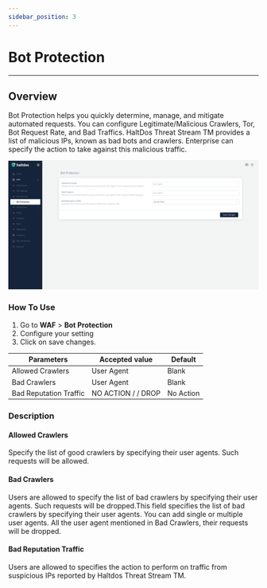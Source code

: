 ```yaml
---
sidebar_position: 3
---
```


# Bot Protection

---

## Overview
Bot Protection helps you quickly determine, manage, and mitigate automated requests. You can configure Legitimate/Malicious Crawlers, Tor, Bot Request Rate, and Bad Traffics. HaltDos Threat Stream TM provides a list of malicious IPs, known as bad bots and crawlers. Enterprise can specify the action to take against this malicious traffic.

![Bot Protection](/img/community-waf/bot_protection.png)

### How To Use

1. Go to **WAF** > **Bot Protection**
2. Configure your setting
3. Click on save changes.

| Parameters                 | Accepted value                          |  Default  |
|----------------------------|-----------------------------------------|-----------|
| Allowed Crawlers           | User Agent	                           | Blank     |
| Bad Crawlers               | User Agent	                           | Blank     |
| Bad Reputation Traffic	 | NO ACTION / / DROP	                   | No Action |


### Description

#### Allowed Crawlers
Specify the list of good crawlers by specifying their user agents. Such requests will be allowed.

#### Bad Crawlers
Users are allowed to specify the list of bad crawlers by specifying their user agents. Such requests will be dropped.This field specifies the list of bad crawlers by specifying their user agents. You can add single or multiple user agents. All the user agent mentioned in Bad Crawlers, their requests will be dropped.

#### Bad Reputation Traffic
Users are allowed to specifies the action to perform on traffic from suspicious IPs reported by Haltdos Threat Stream TM.
